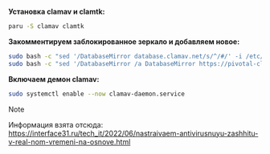 **Установка clamav и clamtk:**
```bash
paru -S clamav clamtk
```

**Закомментируем заблокированное зеркало и добавляем новое:**
```bash
sudo bash -c "sed '/DatabaseMirror database.clamav.net/s/^/#/' -i /etc/clamav/freshclam.conf"  &&\
sudo bash -c "sed '/DatabaseMirror /a DatabaseMirror https://pivotal-clamav-mirror.s3.amazonaws.com' -i /etc/clamav/freshclam.conf"
```

**Включаем демон clamav:**
```bash
sudo systemctl enable --now clamav-daemon.service
```
>[!NOTE]
>Информация взята отсюда:
>https://interface31.ru/tech_it/2022/06/nastraivaem-antivirusnuyu-zashhitu-v-real-nom-vremeni-na-osnove.html

